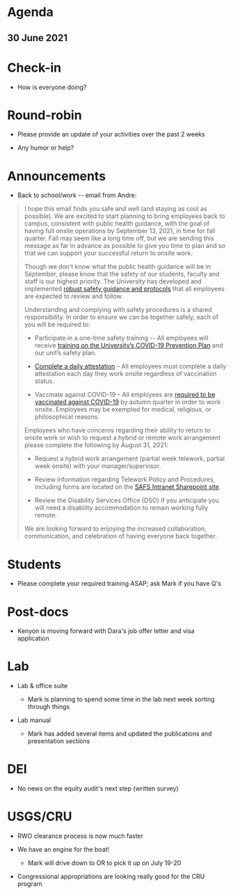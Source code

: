 # Agenda

## 30 June 2021


# Check-in

* How is everyone doing?


# Round-robin

* Please provide an update of your activities over the past 2 weeks

* Any humor or help? 


# Announcements

* Back to school/work -- email from Andre:

> I hope this email finds you safe and well (and staying as cool as possible).  We are excited to start planning to bring employees back to campus, consistent with public health guidance, with the goal of having full onsite operations by September 13, 2021, in time for fall quarter. Fall may seem like a long time off, but we are sending this message as far in advance as possible to give you time to plan and so that we can support your successful return to onsite work.
>
> Though we don’t know what the public health guidance will be in September, please know that the safety of our students, faculty and staff is our highest priority. The University has developed and implemented [robust safety guidance and protocols](https://www.ehs.washington.edu/covid-19-prevention-and-response/covid-19-health-and-safety-resources) that all employees are expected to review and follow.
>
> Understanding and complying with safety procedures is a shared responsibility. In order to ensure we can be together safely, each of you will be required to:
>
> - Participate in a one-time safety training -- All employees will receive [training on the University’s COVID-19 Prevention Plan](https://www.ehs.washington.edu/training/covid-19-safety-training-back-workplace) and our unit’s safety plan.
>
> - [Complete a daily attestation](https://hr.uw.edu/coronavirus/return-to-on-site-work/covid-19-employee-symptom-attestation/) – All employees must complete a daily attestation each day they work onsite regardless of vaccination status.
>
> - Vaccinate against COVID-19 – All employees are [required to be vaccinated against COVID-19](https://www.washington.edu/coronavirus/2021/06/03/requiring-vaccinations-for-uw-employees-to-protect-our-community/) by autumn quarter in order to work onsite. Employees may be exempted for medical, religious, or philosophical reasons.
>
> Employees who have concerns regarding their ability to return to onsite work or wish to request a hybrid or remote work arrangement please complete the following by August 31, 2021:
>
> - Request a hybrid work arrangement (partial week telework, partial week onsite) with your manager/supervisor.
>
> - Review information regarding Telework Policy and Procedures, including forms are located on the [SAFS Intranet Sharepoint site](https://uwnetid.sharepoint.com/sites/safs/SAFS%20Policies%20%20Procedures%20AZ/Forms/AllItems.aspx?viewid=114fe4c3%2D8b0f%2D4762%2D8f60%2Dc7fc95faa6f2&id=%2Fsites%2Fsafs%2FSAFS%20Policies%20%20Procedures%20AZ%2FHR).
>
> - Review the Disability Services Office (DSO) if you anticipate you will need a disability accommodation to remain working fully remote.
>
> We are looking forward to enjoying the increased collaboration, communication, and celebration of having everyone back together.

# Students

* Please complete your required training ASAP; ask Mark if you have Q's


# Post-docs

* Kenyon is moving forward with Dara's job offer letter and visa application


# Lab

* Lab & office suite

    - Mark is planning to spend some time in the lab next week sorting through things

* Lab manual

    - Mark has added several items and updated the publications and presentation sections

# DEI

* No news on the equity audit's next step (written survey) 


# USGS/CRU

* RWO clearance process is now much faster

* We have an engine for the boat!

    - Mark will drive down to OR to pick it up on July 19-20

* Congressional appropriations are looking really good for the CRU program

